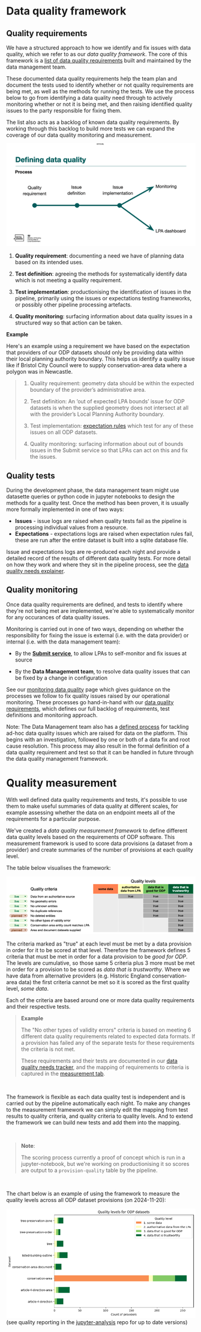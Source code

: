 
# Data quality framework

## Quality requirements

We have a structured approach to how we identify and fix issues with data quality, which we refer to as our *data quality framework*. The core of this framework is a [list of data quality requirements](https://docs.google.com/spreadsheets/d/1kMAKOAm6Wam-AJb6R0KU-vzdvRCmLVN7PbbTAUh9Sa0/edit#gid=2142834080) built and maintained by the data management team. 

These documented data quality requirements help the team plan and document the tests used to identify whether or not quality requirements are being met, as well as the methods for running the tests. We use the process below to go from identifying a data quality need through to actively monitoring whether or not it is being met, and then raising identified quality issues to the party responsible for fixing them.

The list also acts as a backlog of known data quality requirements. By working through this backlog to build more tests we can expand the coverage of our data quality monitoring and measurement. 

![defining-data-quality-process](/images/data-operations-manual/defining-data-quality-process.png)

1. **Quality requirement**: documenting a need we have of planning data based on its intended uses.

1. **Test definition**: agreeing the methods for systematically identify data which is not meeting a quality requirement.

1. **Test implementation**: productionising the identification of issues in the pipeline, primarily using the issues or expectations testing frameworks, or possibly other pipeline processing artefacts.

1. **Quality monitoring**: surfacing information about data quality issues in a structured way so that action can be taken.

**Example**

Here's an example using a requirement we have based on the expectation that providers of our ODP datasets should only be providing data within their local planning authority boundary. This helps us identify a quality issue like if Bristol City Council were to supply conservation-area data where a polygon was in Newcastle.


> 1. Quality requirement: geometry data should be within the expected boundary of the provider’s administrative area.
> 
> 1. Test definition: An ‘out of expected LPA bounds’ issue for ODP datasets is when the supplied geometry does not intersect at all with the provider’s Local Planning Authority boundary.
> 
> 1. Test implementation: [expectation rules](https://datasette.planning.data.gov.uk/digital-land/expectation?_facet=name&name=Check+no+entities+are+outside+of+the+local+planning+authority+boundary) which test for any of these issues on all ODP datasets.
> 
> 1. Quality monitoring: surfacing information about out of bounds issues in the Submit service so that LPAs can act on this and fix the issues.

## Quality tests

During the development phase, the data management team might use datasette queries or python code in jupyter notebooks to design the methods for a quality test. Once the method has been proven, it is usually more formally implemented in one of two ways:

* **Issues** - issue logs are raised when quality tests fail as the pipeline is processing individual values from a resource.
* **Expectations** - expectations logs are raised when expectation rules fail, these are run after the entire dataset is built into a sqlite database file.

Issue and expectations logs are re-produced each night and provide a detailed record of the results of different data quality tests. For more detail on how they work and where they sit in the pipeline process, see the [data quality needs explainer](../Data-quality-1-needs).

## Quality monitoring

Once data quality requirements are defined, and tests to identify where they're not being met are implemented, we're able to systematically monitor for any occurances of data quality issues. 

Monitoring is carried out in one of two ways, depending on whether the responsibility for fixing the issue is external (i.e. with the data provider) or internal (i.e. with the data management team):

* By the **[Submit service](https://submit.planning.data.gov.uk/)**, to allow LPAs to self-monitor and fix issues at source

* By the **Data Management team**, to resolve data quality issues that can be fixed by a change in configuration

See our [monitoring data quality](../../../Tutorials/Monitoring-Data-Quality) page which gives guidance on the processes we follow to fix quality issues raised by our operational monitoring. These processes go hand-in-hand with our [data quality requirements](https://docs.google.com/spreadsheets/d/1kMAKOAm6Wam-AJb6R0KU-vzdvRCmLVN7PbbTAUh9Sa0/edit#gid=2142834080), which defines our full backlog of requirements, test definitions and monitoring approach.

Note: The Data Management team also has a [defined process](https://docs.google.com/document/d/1YGM8W0E2_qW60k8hlancVWBe0aYPNIfefpctNwQ3MSs/edit) for tackling ad-hoc data quality issues which are raised for data on the platform. This begins with an investigation, followed by one or both of a data fix and root cause resolution. This process may also result in the formal definition of a data quality requirement and test so that it can be handled in future through the data quality management framework.


# Quality measurement

With well defined data quality requirements and tests, it's possible to use them to make useful summaries of data quality at different scales, for example assessing whether the data on an endpoint meets all of the requirements for a particular purpose.

We've created a *data quality measurement framework* to define different data quality levels based on the requirements of ODP software. This measurement framework is used to score data provisions (a dataset from a provider) and create summaries of the number of provisions at each quality level.

The table below visualises the framework:

![quality framework table](/images/data-operations-manual/quality-framework-table.png)

The criteria marked as "true" at each level must be met by a data provision in order for it to be scored at that level. Therefore the framework defines 5 criteria that must be met in order for a data provision to be *good for ODP*. The levels are cumulative, so those same 5 criteria plus 3 more must be met in order for a provision to be scored as *data that is trustworthy*. Where we have data from alternative providers (e.g. Historic England conservation-area data) the first criteria cannot be met so it is scored as the first quality level, *some data*.

Each of the criteria are based around one or more data quality requirements and their respective tests. 

> **Example**   
>
> The "No other types of validity errors" criteria is based on meeting 6 different data quality requirements related to expected data formats. If a provision has failed any of the separate tests for these requirements the criteria is not met.
>
> These requirements and their tests are documented in our [data quality needs tracker](https://docs.google.com/spreadsheets/d/1kMAKOAm6Wam-AJb6R0KU-vzdvRCmLVN7PbbTAUh9Sa0/edit?gid=2142834080#gid=2142834080), and the mapping of requirements to criteria is captured in the  [measurement tab](https://docs.google.com/spreadsheets/d/1kMAKOAm6Wam-AJb6R0KU-vzdvRCmLVN7PbbTAUh9Sa0/edit?gid=1268095085#gid=1268095085).

<br>

The framework is flexible as each data quality test is independent and is carried out by the pipeline automatically each night. To make any changes to the measurement framework we can simply edit the mapping from test results to quality criteria, and quality criteria to quality levels. And to extend the framework we can build new tests and add them into the mapping.

<br>

> **Note**:   
> 
> The scoring process currently a proof of concept which is run in a jupyter-notebook, but we're working on productionising it so scores are output to a `provision-quality` table by the pipeline.

<br>


The chart below is an example of using the framework to measure the quality levels across all ODP dataset provisions (on 2024-11-20):

![quality framework table](/images/data-operations-manual/ODP-data-quality-levels.png)
(see quality reporting in the [jupyter-analysis](https://github.com/digital-land/jupyter-analysis) repo for up to date versions)


[^1]:  The Government Data Quality Framework: https://www.gov.uk/government/publications/the-government-data-quality-framework/the-government-data-quality-framework\#why-do-we-need-a-data-quality-framework
